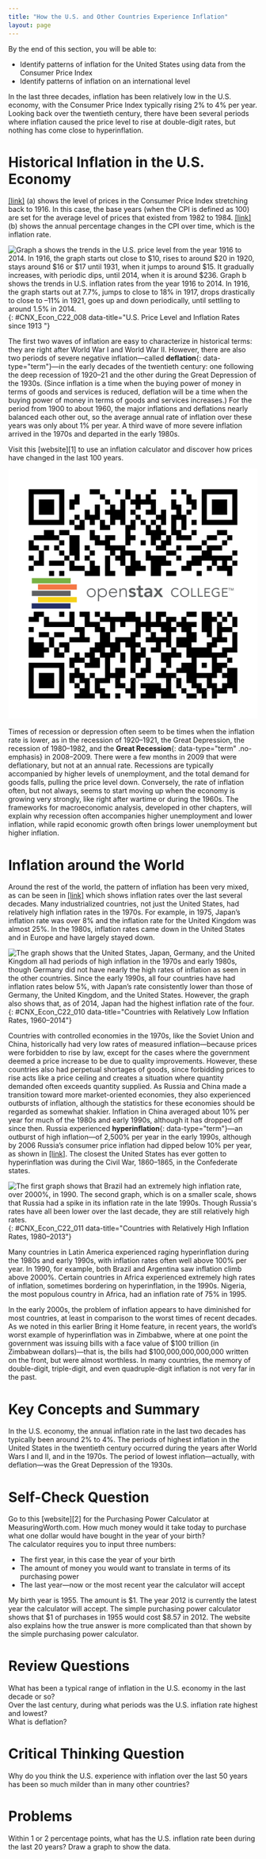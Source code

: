```yaml
---
title: "How the U.S. and Other Countries Experience Inflation"
layout: page
---
```



<div data-type="abstract" markdown="1">
By the end of this section, you will be able to:

* Identify patterns of inflation for the United States using data from the Consumer Price Index
* Identify patterns of inflation on an international level

</div>

In the last three decades, inflation has been relatively low in the U.S. economy, with the Consumer Price Index typically rising 2% to 4% per year. Looking back over the twentieth century, there have been several periods where inflation caused the price level to rise at double-digit rates, but nothing has come close to hyperinflation.

# Historical Inflation in the U.S. Economy

[\[link\]](#CNX_Econ_C22_008) (a) shows the level of prices in the Consumer Price Index stretching back to 1916. In this case, the base years (when the CPI is defined as 100) are set for the average level of prices that existed from 1982 to 1984. [\[link\]](#CNX_Econ_C22_008) (b) shows the annual percentage changes in the CPI over time, which is the inflation rate.

 ![Graph a shows the trends in the U.S. price level from the year 1916 to 2014. In 1916, the graph starts out close to $10, rises to around $20 in 1920, stays around $16 or $17 until 1931, when it jumps to around $15. It gradually increases, with periodic dips, until 2014, when it is around $236.   Graph b shows the trends in U.S. inflation rates from the year 1916 to 2014. In 1916, the graph starts out at 7.7%, jumps to close to 18% in 1917, drops drastically to close to &#x2013;11% in 1921, goes up and down periodically, until settling to around 1.5% in 2014. ](../resources/CNX_Econv1-2_C22_03.jpg "Graph a shows the trends in the U.S. price level from the year 1916 to 2014. In 1916, the graph starts out close to $10, rises to around $20 in 1920, stays around $16 or $17 until 1931, when it jumps to around $15. It gradually increases, with periodic dips, until 2014, when it is around $236. &#10;&#10;Graph b shows the trends in U.S. inflation rates from the year 1916 to 2014. In 1916, the graph starts out at 7.7%, jumps to close to 18% in 1917, drops drastically to close to &#x2013;11% in 1921, goes up and down periodically, until settling to around 1.5% in 2014. "){: #CNX_Econ_C22_008 data-title="U.S. Price Level and Inflation Rates since 1913 "}

The first two waves of inflation are easy to characterize in historical terms: they are right after World War I and World War II. However, there are also two periods of severe negative inflation—called **deflation**{: data-type="term"}—in the early decades of the twentieth century: one following the deep recession of 1920–21 and the other during the Great Depression of the 1930s. (Since inflation is a time when the buying power of money in terms of goods and services is reduced, deflation will be a time when the buying power of money in terms of goods and services increases.) For the period from 1900 to about 1960, the major inflations and deflations nearly balanced each other out, so the average annual rate of inflation over these years was only about 1% per year. A third wave of more severe inflation arrived in the 1970s and departed in the early 1980s.

<div data-type="note" class="economics linkup" markdown="1">
Visit this [website][1] to use an inflation calculator and discover how prices have changed in the last 100 years.

<span data-type="media" data-alt="QR Code representing a URL"> ![QR Code representing a URL](../resources/CPI_calculator.png) </span>
</div>

Times of recession or depression often seem to be times when the inflation rate is lower, as in the recession of 1920–1921, the Great Depression, the recession of 1980–1982, and the **Great Recession**{: data-type="term" .no-emphasis} in 2008–2009. There were a few months in 2009 that were deflationary, but not at an annual rate. Recessions are typically accompanied by higher levels of unemployment, and the total demand for goods falls, pulling the price level down. Conversely, the rate of inflation often, but not always, seems to start moving up when the economy is growing very strongly, like right after wartime or during the 1960s. The frameworks for macroeconomic analysis, developed in other chapters, will explain why recession often accompanies higher unemployment and lower inflation, while rapid economic growth often brings lower unemployment but higher inflation.

# Inflation around the World

Around the rest of the world, the pattern of inflation has been very mixed, as can be seen in [\[link\]](#CNX_Econ_C22_010) which shows inflation rates over the last several decades. Many industrialized countries, not just the United States, had relatively high inflation rates in the 1970s. For example, in 1975, Japan’s inflation rate was over 8% and the inflation rate for the United Kingdom was almost 25%. In the 1980s, inflation rates came down in the United States and in Europe and have largely stayed down.

 ![The graph shows that the United States, Japan, Germany, and the United Kingdom all had periods of high inflation in the 1970s and early 1980s, though Germany did not have nearly the high rates of inflation as seen in the other countries. Since the early 1990s, all four countries have had inflation rates below 5%, with Japan&#x2019;s rate consistently lower than those of Germany, the United Kingdom, and the United States. However, the graph also shows that, as of 2014, Japan had the highest inflation rate of the four. ](../resources/CNX_Econv1-2_C22_04.jpg "This chart shows the annual percentage change in consumer prices compared with the previous year&#x2019;s consumer prices in the United States, the United Kingdom, Japan, and Germany."){: #CNX_Econ_C22_010 data-title="Countries with Relatively Low Inflation Rates, 1960&#x2013;2014"}

Countries with controlled economies in the 1970s, like the Soviet Union and China, historically had very low rates of measured inflation—because prices were forbidden to rise by law, except for the cases where the government deemed a price increase to be due to quality improvements. However, these countries also had perpetual shortages of goods, since forbidding prices to rise acts like a price ceiling and creates a situation where quantity demanded often exceeds quantity supplied. As Russia and China made a transition toward more market-oriented economies, they also experienced outbursts of inflation, although the statistics for these economies should be regarded as somewhat shakier. Inflation in China averaged about 10% per year for much of the 1980s and early 1990s, although it has dropped off since then. Russia experienced **hyperinflation**{: data-type="term"}—an outburst of high inflation—of 2,500% per year in the early 1990s, although by 2006 Russia’s consumer price inflation had dipped below 10% per year, as shown in [\[link\]](#CNX_Econ_C22_011). The closest the United States has ever gotten to hyperinflation was during the Civil War, 1860–1865, in the Confederate states.

![The first graph shows that Brazil had an extremely high inflation rate, over 2000%, in 1990. The second graph, which is on a smaller scale, shows that Russia had a spike in its inflation rate in the late 1990s. Though Russia\'s rates have all been lower over the last decade, they are still relatively high rates.](../resources/CNX_Econv1-2_C22_05.jpg "These charts show the percentage change in consumer prices compared with the previous year&#x2019;s consumer prices in Brazil, China, and Russia. (a) Of these, Brazil and Russia experienced hyperinflation at some point between the mid-1980s and mid-1990s. (b) Though not as high, China and Nigeria also had high inflation rates in the mid-1990s. Even though their inflation rates have come down over the last two decades, several of these countries continue to see significant inflation rates. (Sources: http://research.stlouisfed.org/fred2/series/FPCPITOTLZGBRA; http://research.stlouisfed.org/fred2/series/CHNCPIALLMINMEI; http://research.stlouisfed.org/fred2/series/FPCPITOTLZGRUS)"){: #CNX_Econ_C22_011 data-title="Countries with Relatively High Inflation Rates, 1980&#x2013;2013"}

Many countries in Latin America experienced raging hyperinflation during the 1980s and early 1990s, with inflation rates often well above 100% per year. In 1990, for example, both Brazil and Argentina saw inflation climb above 2000%. Certain countries in Africa experienced extremely high rates of inflation, sometimes bordering on hyperinflation, in the 1990s. Nigeria, the most populous country in Africa, had an inflation rate of 75% in 1995.

In the early 2000s, the problem of inflation appears to have diminished for most countries, at least in comparison to the worst times of recent decades. As we noted in this earlier Bring it Home feature, in recent years, the world’s worst example of hyperinflation was in Zimbabwe, where at one point the government was issuing bills with a face value of $100 trillion (in Zimbabwean dollars)—that is, the bills had $100,000,000,000,000 written on the front, but were almost worthless. In many countries, the memory of double-digit, triple-digit, and even quadruple-digit inflation is not very far in the past.

# Key Concepts and Summary

In the U.S. economy, the annual inflation rate in the last two decades has typically been around 2% to 4%. The periods of highest inflation in the United States in the twentieth century occurred during the years after World Wars I and II, and in the 1970s. The period of lowest inflation—actually, with deflation—was the Great Depression of the 1930s.

# Self-Check Question

<div data-type="exercise">
<div data-type="problem" markdown="1">
Go to this [website][2] for the Purchasing Power Calculator at MeasuringWorth.com. How much money would it take today to purchase what one dollar would have bought in the year of your birth?

</div>
<div data-type="solution" markdown="1">
The calculator requires you to input three numbers:

* The first year, in this case the year of your birth
* The amount of money you would want to translate in terms of its purchasing power
* The last year—now or the most recent year the calculator will accept

My birth year is 1955. The amount is $1. The year 2012 is currently the latest year the calculator will accept. The simple purchasing power calculator shows that $1 of purchases in 1955 would cost $8.57 in 2012. The website also explains how the true answer is more complicated than that shown by the simple purchasing power calculator.

</div>
</div>

# Review Questions

<div data-type="exercise">
<div data-type="problem" markdown="1">
What has been a typical range of inflation in the U.S. economy in the last decade or so?

</div>
</div>

<div data-type="exercise">
<div data-type="problem" markdown="1">
Over the last century, during what periods was the U.S. inflation rate highest and lowest?

</div>
</div>

<div data-type="exercise">
<div data-type="problem" markdown="1">
What is deflation?

</div>
</div>

# Critical Thinking Question

<div data-type="exercise">
<div data-type="problem" markdown="1">
Why do you think the U.S. experience with inflation over the last 50 years has been so much milder than in many other countries?

</div>
</div>

# Problems

<div data-type="exercise">
<div data-type="problem" markdown="1">
Within 1 or 2 percentage points, what has the U.S. inflation rate been during the last 20 years? Draw a graph to show the data.

</div>
</div>



[1]: http://openstaxcollege.org/l/CPI_calculator
[2]: http://www.measuringworth.com/ppowerus/
